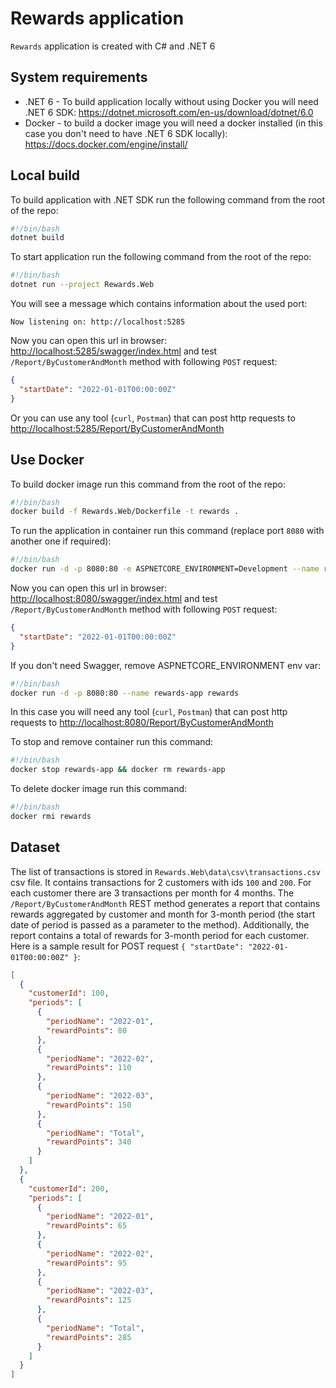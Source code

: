 # Rewards application

`Rewards` application is created with C# and .NET 6

## System requirements

* .NET 6 - To build application locally without using Docker you will need .NET 6 SDK: <https://dotnet.microsoft.com/en-us/download/dotnet/6.0>
* Docker - to build a docker image you will need a docker installed (in this case you don't need to have .NET 6 SDK locally): <https://docs.docker.com/engine/install/>

## Local build

To build application with .NET SDK run the following command from the root of the repo:

```bash
#!/bin/bash
dotnet build
```

To start application run the following command from the root of the repo:

```bash
#!/bin/bash
dotnet run --project Rewards.Web
```

You will see a message which contains information about the used port:

```text
Now listening on: http://localhost:5285
```

Now you can open this url in browser: <http://localhost:5285/swagger/index.html> and test `/Report/ByCustomerAndMonth` method with following `POST` request:

```json
{
  "startDate": "2022-01-01T00:00:00Z"
}
```

Or you can use any tool (`curl`, `Postman`) that can post http requests to <http://localhost:5285/Report/ByCustomerAndMonth>

## Use Docker

To build docker image run this command from the root of the repo:

```bash
#!/bin/bash
docker build -f Rewards.Web/Dockerfile -t rewards .
```

To run the application in container run this command (replace port `8080` with another one if required):

```bash
#!/bin/bash
docker run -d -p 8080:80 -e ASPNETCORE_ENVIRONMENT=Development --name rewards-app rewards

```

Now you can open this url in browser: <http://localhost:8080/swagger/index.html> and test `/Report/ByCustomerAndMonth` method with following `POST` request:

```json
{
  "startDate": "2022-01-01T00:00:00Z"
}
```

If you don't need Swagger, remove ASPNETCORE_ENVIRONMENT env var:

```bash
#!/bin/bash
docker run -d -p 8080:80 --name rewards-app rewards
```

In this case you will need any tool (`curl`, `Postman`) that can post http requests to <http://localhost:8080/Report/ByCustomerAndMonth>

To stop and remove container run this command:

```bash
#!/bin/bash
docker stop rewards-app && docker rm rewards-app
```

To delete docker image run this command:

```bash
#!/bin/bash
docker rmi rewards
```

## Dataset

The list of transactions is stored in `Rewards.Web\data\csv\transactions.csv` csv file.
It contains transactions for 2 customers with ids `100` and `200`.
For each customer there are 3 transactions per month for 4 months.
The `/Report/ByCustomerAndMonth` REST method generates a report that contains rewards aggregated by customer and month for 3-month period (the start date of period is passed as a parameter to the method).
Additionally, the report contains a total of rewards for 3-month period for each customer.
Here is a sample result for POST request `{ "startDate": "2022-01-01T00:00:00Z" }`:

```json
[
  {
    "customerId": 100,
    "periods": [
      {
        "periodName": "2022-01",
        "rewardPoints": 80
      },
      {
        "periodName": "2022-02",
        "rewardPoints": 110
      },
      {
        "periodName": "2022-03",
        "rewardPoints": 150
      },
      {
        "periodName": "Total",
        "rewardPoints": 340
      }
    ]
  },
  {
    "customerId": 200,
    "periods": [
      {
        "periodName": "2022-01",
        "rewardPoints": 65
      },
      {
        "periodName": "2022-02",
        "rewardPoints": 95
      },
      {
        "periodName": "2022-03",
        "rewardPoints": 125
      },
      {
        "periodName": "Total",
        "rewardPoints": 285
      }
    ]
  }
]
```
